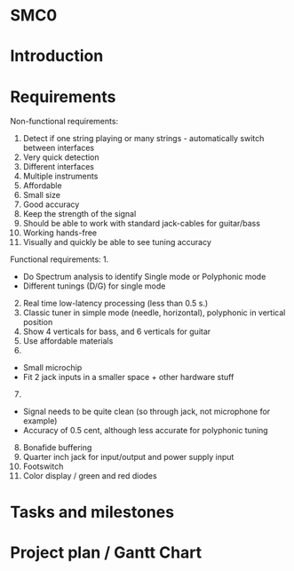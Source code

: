 # SMC0

# Introduction



# Requirements



Non-functional requirements:
1. Detect if one string playing or many strings - automatically switch between interfaces
2. Very quick detection
3. Different interfaces
4. Multiple instruments
5. Affordable
6. Small size
7. Good accuracy
8. Keep the strength of the signal 
9. Should be able to work with standard jack-cables for guitar/bass
10. Working hands-free
11. Visually and quickly be able to see tuning accuracy




Functional requirements:
1. 
  - Do Spectrum analysis to identify Single mode or Polyphonic mode
  - Different tunings (D/G)  for single mode
2. Real time low-latency processing (less than 0.5 s.)
3. Classic tuner in simple mode (needle, horizontal), polyphonic in vertical position 
4. Show 4 verticals for bass, and 6 verticals for guitar
5. Use affordable materials
6. 
  - Small microchip 
  - Fit 2 jack inputs in a smaller space + other hardware stuff
7. 
  - Signal needs to be quite clean (so through jack, not microphone for example)
  - Accuracy of 0.5 cent, although less accurate for polyphonic tuning
8. Bonafide buffering
9. Quarter inch jack for input/output and power supply input
10. Footswitch
11. Color display / green and red diodes




# Tasks and milestones

# Project plan / Gantt Chart

